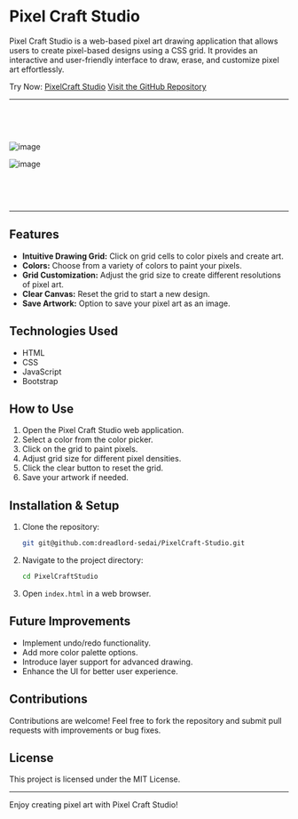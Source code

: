 # Pixel Craft Studio

Pixel Craft Studio is a web-based pixel art drawing application that allows users to create pixel-based designs using a CSS grid. It provides an interactive and user-friendly interface to draw, erase, and customize pixel art effortlessly.

 Try Now: [PixelCraft Studio](https://dreadlord-sedai.github.io/PixelCraft-Studio/)
 <a href="https://dreadlord-sedai.github.io/PixelCraft-Studio/" target="_blank" rel="noopener noreferrer">Visit the GitHub Repository</a>


---

&nbsp;

&nbsp;

![image](https://github.com/user-attachments/assets/d4343446-9bd0-408e-91c3-958afab1079b)

![image](https://github.com/user-attachments/assets/be82839e-1c88-4727-acf1-ad23009a8d0f)


&nbsp;

&nbsp;

---


## Features
- **Intuitive Drawing Grid:** Click on grid cells to color pixels and create art.
- **Colors:** Choose from a variety of colors to paint your pixels.
- **Grid Customization:** Adjust the grid size to create different resolutions of pixel art.
- **Clear Canvas:** Reset the grid to start a new design.
- **Save Artwork:** Option to save your pixel art as an image.

## Technologies Used
- HTML
- CSS
- JavaScript
- Bootstrap

## How to Use
1. Open the Pixel Craft Studio web application.
2. Select a color from the color picker.
3. Click on the grid to paint pixels.
4. Adjust grid size for different pixel densities.
5. Click the clear button to reset the grid.
6. Save your artwork if needed.

## Installation & Setup
1. Clone the repository:
   ```sh
   git git@github.com:dreadlord-sedai/PixelCraft-Studio.git
   ```
2. Navigate to the project directory:
   ```sh
   cd PixelCraftStudio
   ```
3. Open `index.html` in a web browser.

## Future Improvements
- Implement undo/redo functionality.
- Add more color palette options.
- Introduce layer support for advanced drawing.
- Enhance the UI for better user experience.

## Contributions
Contributions are welcome! Feel free to fork the repository and submit pull requests with improvements or bug fixes.

## License
This project is licensed under the MIT License.

---

Enjoy creating pixel art with Pixel Craft Studio!


